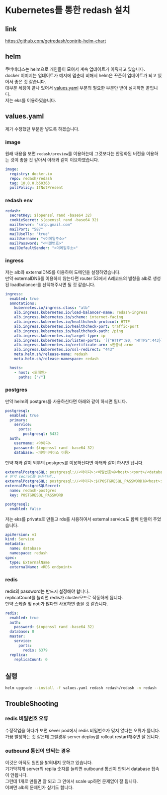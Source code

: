# Kubernetes를 통한 redash 설치

## link

https://github.com/getredash/contrib-helm-chart

## helm

쿠버네티스는 helm으로 개인들이 모여서 계속 업데이트가 이뤄지고 있습니다.  
docker 이미지는 업데이트가 예저에 멈춘데 비해서 helm은 꾸준히 업데이트가 되고 있어서 좋은 것 같습니다.  
대부분 세팅이 끝나 있어서 [values.yaml](https://github.com/getredash/contrib-helm-chart/blob/master/charts/redash/values.yaml) 부분의 필요한 부분만 받아 설치하면 끝입니다.  
저는 eks를 이용하였습니다.

## values.yaml

제가 수정했던 부분만 넣도록 하겠습니다.

### image

원래 내용을 보면 `redash/preview`를 이용하는데 그것보다는 안정화된 버전을 이용하는 것이 좋을 것 같아서 아래와 같이 이요하였습니다.

```yaml
image:
  registry: docker.io
  repo: redash/redash
  tag: 10.0.0.b50363
  pullPolicy: IfNotPresent
```

### redash env

```yaml
redash:
  secretKey: $(openssl rand -base64 32)
  cookieSecret: $(openssl rand -base64 32)
  mailServer: "smtp.gmail.com"
  mailPort: "587"
  mailUseTls: "true"
  mailUsername: "<이메일주소>"
  mailPassword: "<비밀번호>"
  mailDefaultSender: "<이메일주소>"
```

### ingress

저는 alb와 externalDNS를 이용하여 도메인을 설정하였습니다.  
만약 externalDNS를 이용하지 않는다면 router 53에서 A레코드의 별칭을 alb로 생성된 loadbalancer를 선택해주시면 될 것 같습니다.

```yaml
ingress:
  enabled: true
  annotations:
    kubernetes.io/ingress.class: "alb"
    alb.ingress.kubernetes.io/load-balancer-name: redash-ingress
    alb.ingress.kubernetes.io/scheme: internet-facing
    alb.ingress.kubernetes.io/healthcheck-protocol: HTTP
    alb.ingress.kubernetes.io/healthcheck-port: traffic-port
    alb.ingress.kubernetes.io/healthcheck-path: /ping
    alb.ingress.kubernetes.io/target-type: ip
    alb.ingress.kubernetes.io/listen-ports: '[{"HTTP":80, "HTTPS":443}]'
    alb.ingress.kubernetes.io/certificate-arn: <인증서 arn>
    alb.ingress.kubernetes.io/ssl-redirect: "443"
    meta.helm.sh/release-name: redash
    meta.helm.sh/release-namespace: redash

  hosts:
    - host: <도메인>
      paths: ["/"]
```

### postgres

만약 helm의 postgres를 사용하신다면 아래와 같이 하시면 됩니다.

```yaml
postgresql:
  enabled: true
  primary:
    service:
      ports:
        postgresql: 5432
  auth:
    username: <아이디>
    password: $(openssl rand -base64 32)
    database: <데이터베이스 이름>
```

만약 저와 같이 외부의 postgres를 이용하신다면 아래와 같이 하시면 됩니다.

```yaml
externalPostgreSQL: postgresql://<아이디>:<비밀번호>@<host>:<port>/<database>
# 만약 secret를 만든다면..
externalPostgreSQL: postgresql://<아이디>:$(POSTGRESQL_PASSWORD)@<host>:<port>/<database>
externalPostgreSQLSecret:
  name: redash-postgres
  key: POSTGRESQL_PASSWORD

postgresql:
  enabled: false
```

저는 eks를 private로 만들고 rds를 사용하여서 external service도 함께 만들어 주었습니다.

```yaml
apiVersion: v1
kind: Service
metadata:
  name: database
  namespace: redash
spec:
  type: ExternalName
  externalName: <RDS endpoint>
```

### redis

redis의 password는 반드시 설정해야 합니다.  
replicaCount를 늘리면 redis가 cluster모드로 작동하게 됩니다.  
만약 스케줄 및 noti가 많다면 사용하면 좋을 것 같습니다.

```yaml
redis:
  enabled: true
  auth:
    password: $(openssl rand -base64 32)
  database: 0
  master:
    service:
      ports:
        redis: 6379
  replica:
    replicaCount: 0
```

## 실행

```sh
helm upgrade --install -f values.yaml redash redash/redash -n redash
```

## TroubleShooting

### redis 비밀번호 오류

수정작업을 하다가 보면 sever pod에서 redis 비밀번호가 맞지 않다는 오류가 뜹니다.  
가끔 발생하는 것 같은데 그럴경우 server deploy를 rollout restart해주면 잘 됩니다.

### outbound 통신이 안되는 경우

이것은 아직도 원인을 밝혀내지 못하고 있습니다.  
기가막히게 server의 replia 숫자를 늘리면 outbound 통신이 안되서 database 접속이 안됩니다.  
그런데 1개로 만들면 잘 되고 그 안에서 scale up하면 문제없이 잘 됩니다.  
어쩌면 alb의 문제인가 싶기도 합니다.
